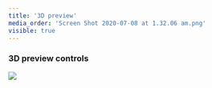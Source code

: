 ```yaml
---
title: '3D preview'
media_order: 'Screen Shot 2020-07-08 at 1.32.06 am.png'
visible: true
---
```


### 3D preview controls  

![](https://help.spiff.com.au/user/pages/10.customer-facing/3d-preview/Screen%20Shot%202020-07-08%20at%201.32.06%20am.png)